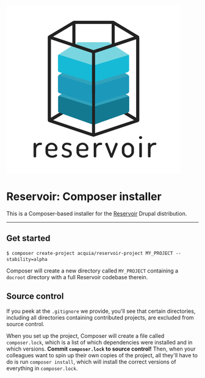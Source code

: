 ![Reservoir - Drupal distribution](https://raw.githubusercontent.com/acquia/reservoir-project/assets/reservoir.png)

# Reservoir: Composer installer

This is a Composer-based installer for the [Reservoir](https://github.com/acquia/reservoir) Drupal distribution.

---

## Get started
```
$ composer create-project acquia/reservoir-project MY_PROJECT --stability=alpha
```
Composer will create a new directory called `MY_PROJECT` containing a `docroot` directory with a full Reservoir codebase therein.

## Source control
If you peek at the `.gitignore` we provide, you'll see that certain directories, including all directories containing contributed projects, are excluded from source control.

When you set up the project, Composer will create a file called `composer.lock`, which is a list of which dependencies were installed and in which versions. **Commit `composer.lock` to source control!** Then, when your colleagues want to spin up their own copies of the project, all they'll have to do is run `composer install`, which will install the correct versions of everything in `composer.lock`.
